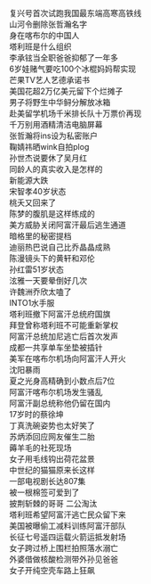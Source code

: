 复兴号首次试跑我国最东端高寒高铁线  
山河令删除张哲瀚名字  
身在喀布尔的中国人  
塔利班是什么组织  
李承铉当全职爸爸抑郁了一年多  
6岁娃赌气要吃100个冰棍妈妈帮实现  
芒果TV艺人艺德承诺书  
美国花超2万亿美元留下个烂摊子  
男子将野生中华鲟分解放冰箱  
赴美留学机场千米排长队十万票价再现  
千万别用酒精清洁电脑屏幕  
张哲瀚将ins设为私密账户  
鞠婧祎晒wink自拍plog  
孙世杰说要休了吴月红  
同龄人的真实收入是怎样的  
新能源大跌  
宋智孝40岁状态  
桃夭又回来了  
陈梦的腹肌是这样练成的  
美方威胁关闭阿富汗最后逃生通道  
暗格里的秘密提档  
迪丽热巴说自己比乔晶晶成熟  
陈漫镜头下的黄轩和邓伦  
孙红雷51岁状态  
泫雅一天要晕倒好几次  
许魏洲乔欣太嗑了  
INTO1水手服  
塔利班撤下阿富汗总统府国旗  
拜登曾称塔利班不可能重新掌权  
阿富汗总统加尼逃亡后首次发声  
成都一共享单车坐垫被插针  
美军在喀布尔机场向阿富汗人开火  
沈阳暴雨  
夏之光身高精确到小数点后7位  
阿富汗喀布尔机场发生骚乱  
阿富汗副总统称他仍留在国内  
17岁时的蔡徐坤  
丁真洗碗姿势也太好笑了  
苏炳添回应网友催生二胎  
薅羊毛的社死现场  
女子用毛线钩出荷花盆景  
中世纪的猫猫原来长这样  
一部电视剧长达807集  
被一根棉签可爱到了  
披荆斩棘的哥哥 二公淘汰  
塔利班希望阿富汗逃亡民众留下来  
美国被曝偷工减料训练阿富汗部队  
长征七号遥四运载火箭运抵发射场  
女子跨过桥上围栏拍照落水溺亡  
外婆借做核酸检测带外孙见爸爸  
女子开纯空壳车路上狂飙  
